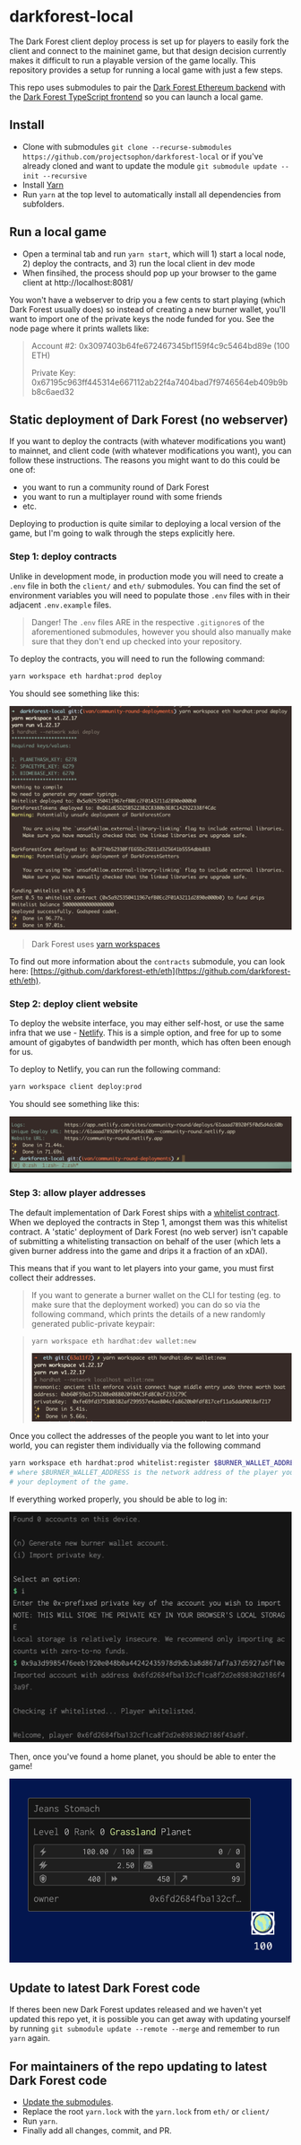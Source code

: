 # darkforest-local

The Dark Forest client deploy process is set up for players to easily fork the client and connect to
the maininet game, but that design decision currently makes it difficult to run a playable version
of the game locally. This repository provides a setup for running a local game with just a few
steps.

This repo uses submodules to pair the [Dark Forest Ethereum
backend](https://github.com/darkforest-eth/eth) with the [Dark Forest TypeScript
frontend](https://github.com/darkforest-eth/client) so you can launch a local game.

## Install

- Clone with submodules `git clone --recurse-submodules https://github.com/projectsophon/darkforest-local` or if you've already cloned and want to update
  the module `git submodule update --init --recursive`
- Install [Yarn](https://classic.yarnpkg.com/en/docs/install)
- Run `yarn` at the top level to automatically install all dependencies from subfolders.

## Run a local game

- Open a terminal tab and run `yarn start`, which will 1) start a local node, 2) deploy the contracts, and 3) run the local client in dev mode
- When finsihed, the process should pop up your browser to the game client at http://localhost:8081/

You won't have a webserver to drip you a few cents to start playing (which Dark Forest usually does)
so instead of creating a new burner wallet, you'll want to import one of the private keys the node
funded for you. See the node page where it prints wallets like:

> Account #2: 0x3097403b64fe672467345bf159f4c9c5464bd89e (100 ETH)
>
> Private Key: 0x67195c963ff445314e667112ab22f4a7404bad7f9746564eb409b9bb8c6aed32

## Static deployment of Dark Forest (no webserver)

If you want to deploy the contracts (with whatever modifications you want) to mainnet, and client
code (with whatever modifications you want), you can follow these instructions. The reasons you
might want to do this could be one of:

- you want to run a community round of Dark Forest
- you want to run a multiplayer round with some friends
- etc.

Deploying to production is quite similar to deploying a local version of the game, but I'm going to
walk through the steps explicitly here.

### Step 1: deploy contracts

Unlike in development mode, in production mode you will need to create a `.env` file in both the
`client/` and `eth/` submodules. You can find the set of environment variables you will need to
populate those `.env` files with in their adjacent `.env.example` files.

> Danger! The `.env` files ARE in the respective `.gitignore`s of the aforementioned submodules,
> however you should also manually make sure that they don't end up checked into your repository.

To deploy the contracts, you will need to run the following command:

```bash
yarn workspace eth hardhat:prod deploy
```

You should see something like this:

![yarn workspace eth hardhat:prod deploy](img/hardhat_prod_deploy.png)

> Dark Forest uses [yarn workspaces](https://yarnpkg.com/features/workspaces)

To find out more information about the `contracts` submodule, you can look here:
[https://github.com/darkforest-eth/eth](https://github.com/darkforest-eth/eth).

### Step 2: deploy client website

To deploy the website interface, you may either self-host, or use the same infra that we use -
[Netlify](https://www.netlify.com/). This is a simple option, and free for up to some amount of
gigabytes of bandwidth per month, which has often been enough for us.

To deploy to Netlify, you can run the following command:

```bash
yarn workspace client deploy:prod
```

You should see something like this:

![yarn workspace eth hardhat:prod deploy](img/netlify_prod_deploy.png)

### Step 3: allow player addresses

The default implementation of Dark Forest ships with a [whitelist
contract](https://github.com/darkforest-eth/eth/blob/master/contracts/Whitelist.sol). When we
deployed the contracts in Step 1, amongst them was this whitelist contract. A 'static' deployment of
Dark Forest (no web server) isn't capable of submitting a whitelisting transaction on behalf of the
user (which lets a given burner address into the game and drips it a fraction of an xDAI).

This means that if you want to let players into your game, you must first collect their
addresses.

> If you want to generate a burner wallet on the CLI for testing (eg. to make sure that the deployment
> worked) you can do so via the following command, which prints the details of a new randomly
> generated public-private keypair:

> ```bash
> yarn workspace eth hardhat:dev wallet:new
> ```
>
> ![yarn workspace eth hardhat:dev wallet:new](img/new_key.png)

Once you collect the addresses of the people you want to let into your world, you can register them
individually via the following command

```bash
yarn workspace eth hardhat:prod whitelist:register $BURNER_WALLET_ADDRESS
# where $BURNER_WALLET_ADDRESS is the network address of the player you want to allow to play in
# your deployment of the game.
```

If everything worked properly, you should be able to log in:

![log in](img/log_in.png)

Then, once you've found a home planet, you should be able to enter the game!

![enter game](img/enter_game.png)

## Update to latest Dark Forest code

If theres been new Dark Forest updates released and we haven't yet updated this repo yet, it is possible you can get away with updating yourself by running `git submodule update --remote --merge` and remember to run `yarn` again.

## For maintainers of the repo updating to latest Dark Forest code

- [Update the submodules](#update-to-latest-dark-forest-code).
- Replace the root `yarn.lock` with the `yarn.lock` from `eth/` or `client/`
- Run `yarn`.
- Finally add all changes, commit, and PR.
